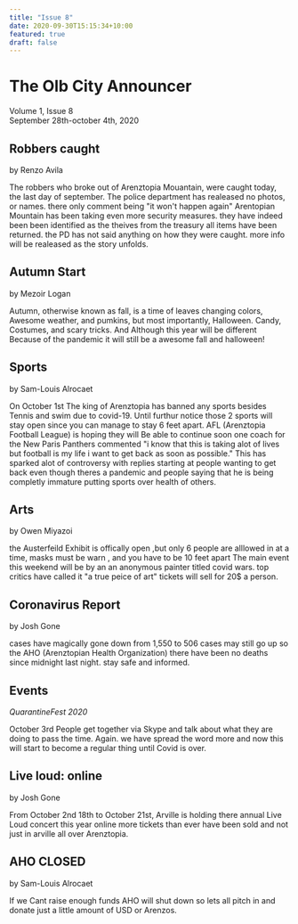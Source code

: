 ```yaml
---
title: "Issue 8"
date: 2020-09-30T15:15:34+10:00
featured: true
draft: false
---
```



# The Olb City Announcer
Volume 1, Issue 8  
September 28th-october 4th, 2020

## Robbers caught
by Renzo Avila

The robbers who broke out of Arenztopia Mouantain, were caught today, the last day of september. The police department has realeased no photos, or names. there only comment being
"it won't happen again" Arentopian Mountain has been taking even more security measures. they have indeed been been identified as the theives from the treasury all items have
been returned. the PD has not said anything on how they were caught. more info will be realeased as the story unfolds.

## Autumn Start
by Mezoir Logan

Autumn, otherwise known as fall, is a time of leaves changing colors, Awesome weather, and pumkins, but most importantly, Halloween. Candy, Costumes, 
and scary tricks. And Although this year will be different
Because of the pandemic it will still be a awesome fall and halloween!

## Sports 
by Sam-Louis Alrocaet

On October 1st The king of Arenztopia has banned any sports besides Tennis and swim due to covid-19. Until furthur notice those 2 sports will stay open since you can manage
to stay 6 feet apart. AFL (Arenztopia Football League) is hoping they will Be able to continue soon one coach for the New Paris Panthers commented "i know that this is taking alot of lives but football is my life
i want to get back as soon as possible." This has sparked alot of controversy with replies starting at people wanting to get back even though theres a pandemic and people saying that he is being 
completly immature putting sports over health of others.

## Arts
by Owen Miyazoi

the Austerfeild Exhibit is offically open ,but only 6 people are alllowed in at a time, masks must be warn , and you have to be 10 feet apart The main event this weekend will be by an an
anonymous painter titled covid wars. top critics have called it "a true peice of art" tickets will sell for 20$ a person.

## Coronavirus Report
by Josh Gone

cases have magically gone down from 1,550 to 506 cases may still go up so the AHO (Arenztopian Health Organization) there have been no deaths since midnight last night. stay safe and informed.

## Events

*QuarantineFest 2020*

October 3rd
People get together via Skype and talk about what they are doing to pass the time. Again. we have spread the word more and now this will start to become a regular thing until
Covid is over.

## Live loud: online
by Josh Gone


From October 2nd 18th to October 21st, Arville is holding there annual Live Loud concert this year online more tickets than ever have been sold and not just in arville 
all over Arenztopia.

## AHO CLOSED
by Sam-Louis Alrocaet

If we Cant raise enough funds AHO will shut down so lets all pitch in and donate just a little amount of USD or Arenzos.












